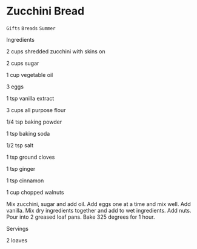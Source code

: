 # Zucchini Bread

`Gifts` `Breads` `Summer`

 

  Ingredients  

  2 cups shredded zucchini with skins on

2 cups sugar

1 cup vegetable oil

3 eggs

1 tsp vanilla extract

3 cups all purpose flour

1/4 tsp baking powder

1 tsp baking soda

1/2 tsp salt

1 tsp ground cloves

1 tsp ginger

1 tsp cinnamon

1 cup chopped walnuts

Mix zucchini, sugar and add oil. Add eggs one at a time and mix well. Add vanilla. Mix dry ingredients together and add to wet ingredients. Add nuts. Pour into 2 greased loaf pans. Bake 325 degrees for 1 hour.  

   Servings  

  2 loaves  

 

